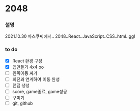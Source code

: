 # 2048

### 설명
2021.10.30 파스쿠찌에서.. 2048..React..JavaScript..CSS..html..gg!

### to do
 - [x] React 환경 구성
 - [x] 맵만들기 4x4 oo
 - [ ] 왼쪽이동 짜기
 - [ ] 회전과 연계하여 이동 완성
 - [ ] 랜덤 생성
 - [ ] score, game종료, game성공
 - [ ] 꾸미기 
 - [ ] git, github
